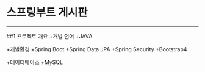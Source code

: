 # 스프링부트 게시판
___

##1.프로젝트 개요
+개발 언어 
  +JAVA

+개발환경
  +Spring Boot
  +Spring Data JPA
  +Spring Security
  +Bootstrap4

+데이터베이스
  +MySQL
